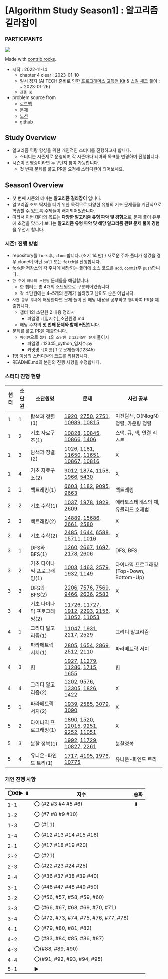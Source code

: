 # [Algorithm Study Season1] : 알고리즘 길라잡이
### PARTICIPANTS
<a href="https://github.com/zsmalla/algorithm-jistudy-season1/graphs/contributors">
  <img src="https://contrib.rocks/image?repo=zsmalla/algorithm-jistudy-season1" />
</a>

Made with [contrib.rocks](https://contrib.rocks).

- 시작 : 2022-11-14
  - chapter 4 clear : 2023-01-10
  - 일시 정지 (AI TECH 준비로 인한 [프로그래머스 고득점 Kit](https://school.programmers.co.kr/learn/challenges?tab=algorithm_practice_kit) & [스킬 체크](https://programmers.co.kr/skill_checks) 풀이 : ~ 2023-01-26)
  - `진행 중`
- problem source from
    - [로드맵](https://ryute.tistory.com/33)
    - [문제](https://www.acmicpc.net/workbook/view/2418)
    - [노션](https://www.notion.so/Algorithm-JiStudy-Season1-33bbffb38cde4324835a9eb46430d789)
    - [github](https://github.com/zsmalla/algorithm-jistudy-season1)

## Study Overview

- 알고리즘 역량 향샹을 위한 개인적인 스터디를 진행하고자 합니다.
    - 스터디는 시즌제로 운영되며 각 시즌마다 테마와 목표를 변경하며 진행합니다.
- 시즌이 진행중이라면 누구던지 참여 가능합니다.
    - 첫 번째 문제를 풀고 PR을 요청해 스터디원이 되어보세요.

## Season1 Overview

- 첫 번째 시즌의 테마는 **알고리즘 길라잡이** 입니다.
- 알고리즘 초보 딱지를 떼기 위한 목적으로 다양한 유형의 기초 문제들을 계단식으로 학습할 수 있도록 주제들이 배치되어있습니다.
- 따라서 이번 테마의 목표는 **다양한 알고리즘 유형 파악 및 경험**으로, 문제 풀이 유무에 초점을 맞추기 보다는 **알고리즘 유형 파악 및 해당 알고리즘 관련 문제 풀이 경험**을 우선시 합니다.

### 시즌1 진행 방법

- repository를 `fork` 후, `clone`합니다. (초기 1회만) / 새로운 주차 폴더가 생겼을 경우 clone이 아닌 `pull` 또는 `fetch`을 진행합니다.
- fork한 저장소의 각 주차에 해당되는 폴더에 소스 코드를 `add`, `commit`후 `push`합니다.
- `한 주`에 `하나의 소단원` 문제들을 해결합니다.
    - 한 챕터는 총 4개의 소단원으로 구분되어있습니다.
    - 각 소단원에는 4~5개의 문제가 실려있고 난이도 순은 아닙니다.
- `사전 공부 주차`에 해당한다면 문제 풀이 전 해당 내용을 공부하고 `정리`하여 PR을 제출합니다.
    - 챕터 1의 소단원 2 내용 정리시
        - 파일명 : [임지수]_소단원명.md
    - 해당 주차의 **첫 번째 문제와 함께 커밋**합니다.
- 문제를 풀고 PR을 제출합니다.
    - `파이썬`으로 `챕터 1`의 `소단원 2` `12345번 문제` 풀이시
        - 파일명 : 12345_python_임지수.py
        - 커밋명 : [이름] 1-2 문제풀이(12345)
- 1명 이상의 스터디원의 코드를 리뷰합니다.
- README.md의 본인의 진행 사항을 수정합니다.
### 스터디 진행 현황

| 챕터  | 소단원 | 소단원명             | 문제                                                                                                                                                                                                                                                                                                                                       | 사전 공부                           |
|-----|-----|------------------|------------------------------------------------------------------------------------------------------------------------------------------------------------------------------------------------------------------------------------------------------------------------------------------------------------------------------------------|---------------------------------|
| 1   | 1   | 탐색과 정렬(1)        | [1920](https://www.acmicpc.net/problem/1920), [2750](https://www.acmicpc.net/problem/2750), [2751](https://www.acmicpc.net/problem/2751), [10989](https://www.acmicpc.net/problem/10989), [10815](https://www.acmicpc.net/problem/10815)                                                                                                 | 이진탐색, O(NlogN)정렬, 카운팅 정렬        |
| 1   | 2   | 기초 자료구조(1)       | [10828](https://www.acmicpc.net/problem/10828), [10845](https://www.acmicpc.net/problem/10845), [10866](https://www.acmicpc.net/problem/10866), [1406](https://www.acmicpc.net/problem/1406)                                                                                                                                             | 스택, 큐, 덱, 연결 리스트                |
| 1   | 3   | 탐색과 정렬(2)        | [1026](https://www.acmicpc.net/problem/1026), [1181](https://www.acmicpc.net/problem/1181), [11650](https://www.acmicpc.net/problem/11650), [11651](https://www.acmicpc.net/problem/11651), [10867](https://www.acmicpc.net/problem/10867), [10816](https://www.acmicpc.net/problem/10816)                                               | X                               |
| 1   | 4   | 기초 자료구조(2)       | [9012](https://www.acmicpc.net/problem/9012), [1874](https://www.acmicpc.net/problem/1874), [1158](https://www.acmicpc.net/problem/1158), [1966](https://www.acmicpc.net/problem/1966), [5430](https://www.acmicpc.net/problem/5430)                                                                                                     | X                               |
| 2   | 1   | 백트래킹(1)          | [6603](https://www.acmicpc.net/problem/6603), [1182](https://www.acmicpc.net/problem/1182), [9095](https://www.acmicpc.net/problem/9095), [9663](https://www.acmicpc.net/problem/9663)                                                                                                                                                   | 백트래킹                            |
| 2   | 2   | 기초 수학(1)         | [1037](https://www.acmicpc.net/problem/1037), [1978](https://www.acmicpc.net/problem/1978), [1929](https://www.acmicpc.net/problem/1929), [2609](https://www.acmicpc.net/problem/2609)                                                                                                                                                   | 에라토스테네스의 체, 유클리드 호제법            |
| 2   | 3   | 백트래킹(2)          | [14889](https://www.acmicpc.net/problem/14889), [15686](https://www.acmicpc.net/problem/15686), [2661](https://www.acmicpc.net/problem/2661), [2580](https://www.acmicpc.net/problem/2580)                                                                                                                                               | X                               |
| 2   | 4   | 기초 수학(2)         | [2485](https://www.acmicpc.net/problem/2485), [1644](https://www.acmicpc.net/problem/1644), [6588](https://www.acmicpc.net/problem/6588), [15711](https://www.acmicpc.net/problem/15711), [1016](https://www.acmicpc.net/problem/1016)                                                                                                   | X                               |
| 3   | 1   | DFS와 BFS(1)      | [1260](https://www.acmicpc.net/problem/1260), [2667](https://www.acmicpc.net/problem/2667), [1697](https://www.acmicpc.net/problem/1697), [2178](https://www.acmicpc.net/problem/2178), [2606](https://www.acmicpc.net/problem/2606)                                                                                                     | DFS, BFS                        |
| 3   | 2   | 기초 다이나믹 프로그래밍(1) | [1003](https://www.acmicpc.net/problem/1003), [1463](https://www.acmicpc.net/problem/1463), [2579](https://www.acmicpc.net/problem/2579), [1932](https://www.acmicpc.net/problem/1932), [1149](https://www.acmicpc.net/problem/1149)                                                                                                     | 다이나믹 프로그래밍(Top-Down, Bottom-Up) |
| 3   | 3   | DFS와 BFS(2)      | [2206](https://www.acmicpc.net/problem/2206), [7576](https://www.acmicpc.net/problem/7576), [7569](https://www.acmicpc.net/problem/7569), [9466](https://www.acmicpc.net/problem/9466), [2636](https://www.acmicpc.net/problem/2636), [2583](https://www.acmicpc.net/problem/2583)                                                       | X                               |
| 3   | 4   | 기초 다이나믹 프로그래밍(2) | [11726](https://www.acmicpc.net/problem/11726), [11727](https://www.acmicpc.net/problem/11727), [1912](https://www.acmicpc.net/problem/1912), [2293](https://www.acmicpc.net/problem/2293), [2156](https://www.acmicpc.net/problem/2156), [11052](https://www.acmicpc.net/problem/11052), [11053](https://www.acmicpc.net/problem/11053) | X                               |
| 4   | 1   | 그리디 알고리즘(1)      | [11047](https://www.acmicpc.net/problem/11047), [1931](https://www.acmicpc.net/problem/1931), [2217](https://www.acmicpc.net/problem/2217), [2529](https://www.acmicpc.net/problem/2529)                                                                                                                                                 | 그리디 알고리즘                        |
| 4   | 2   | 파라메트릭 서치(1)      | [2805](https://www.acmicpc.net/problem/2805), [1654](https://www.acmicpc.net/problem/1654), [2869](https://www.acmicpc.net/problem/2869), [2512](https://www.acmicpc.net/problem/2512), [2110](https://www.acmicpc.net/problem/2110)                                                                                                     | 파라메트릭 서치                        |
| 4   | 3   | 힙                | [1927](https://www.acmicpc.net/problem/1927), [11279](https://www.acmicpc.net/problem/11279), [11286](https://www.acmicpc.net/problem/11286), [1715](https://www.acmicpc.net/problem/1715), [1655](https://www.acmicpc.net/problem/1655)                                                                                                 | 힙                               |
| 4   | 4   | 그리디 알고리즘(2)      | [1202](https://www.acmicpc.net/problem/1202), [9576](https://www.acmicpc.net/problem/9576), [13305](https://www.acmicpc.net/problem/13305), [1826](https://www.acmicpc.net/problem/1826), [1422](https://www.acmicpc.net/problem/1422)                                                                                                   | X                               |
|5	|1	|파라메트릭 서치(2)	| [1939](https://www.acmicpc.net/problem/1939), [2585](https://www.acmicpc.net/problem/2585), [3079](https://www.acmicpc.net/problem/3079), [3090](https://www.acmicpc.net/problem/3090)	                                                                                                                                                  |X|
|5	|2	|다이나믹 프로그래밍(1)	| [1890](https://www.acmicpc.net/problem/1890), [1520](https://www.acmicpc.net/problem/1520), [12015](https://www.acmicpc.net/problem/12015), [9251](https://www.acmicpc.net/problem/9251), [9252](https://www.acmicpc.net/problem/9252), [11051](https://www.acmicpc.net/problem/11051)	                                                  |X|
|5	|3| 	분할 정복(1)	       | [1992](https://www.acmicpc.net/problem/1992), [11729](https://www.acmicpc.net/problem/11729), [10827](https://www.acmicpc.net/problem/10827), [2261](https://www.acmicpc.net/problem/2261)	                                                                                                                                              |분할정복|
|5	|4	|유니온-파인드 트리(1)	| [1717](https://www.acmicpc.net/problem/1717), [4195](https://www.acmicpc.net/problem/4195), [1976](https://www.acmicpc.net/problem/1976), [10775](https://www.acmicpc.net/problem/10775)	                                                                                                                                                |유니온-파인드 트리|
### 개인 진행 사항

| ⭕❌❗▶️ ⏸️ | 지수 | 승화 |
| --- | --- | --- |
| 1-1 | ⭕ (#2 #3 #4 #5 #6) | ⏸️ |
| 1-2 | ⭕ (#7 #8 #9 #10) |  |
| 1-3 | ⭕ (#11) |  |
| 1-4 | ⭕ (#12 #13 #14 #15 #16) |  |
| 2-1 | ⭕ (#17 #18 #19 #20) |  |
| 2-2 | ⭕ (#21) |  |
| 2-3 | ⭕ (#22 #23 #24 #25) |  |
| 2-4 | ⭕ (#36 #37 #38 #39 #40) |  |
| 3-1 | ⭕ (#46 #47 #48 #49 #50) |  |
| 3-2 | ⭕ (#56, #57, #58, #59, #60) |  |
| 3-3 | ⭕ (#66, #67, #68, #69, #70, #71) |  |
| 3-4 | ⭕ (#72, #73, #74, #75, #76, #77, #78) |  |
| 4-1 | ⭕ (#79, #80, #81, #82) |  |
| 4-2 | ⭕ (#83, #84, #85, #86, #87) |  |
| 4-3 | ⭕(#88, #89, #90) |  |
| 4-4 | ⭕(#91, #92, #93, #94, #95) |  |
| 5-1 | ▶️ |  |
